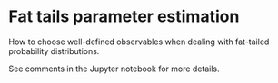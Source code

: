 # Fat tails parameter estimation

How to choose well-defined observables when dealing with fat-tailed probability distributions.

See comments in the Jupyter notebook for more details.
